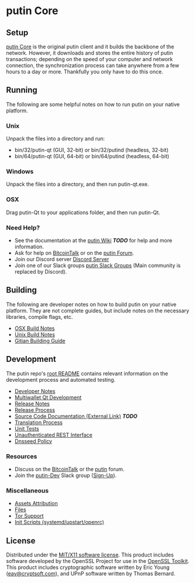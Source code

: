 putin Core
=====================

Setup
---------------------
[putin Core](http://putin.org/wallet) is the original putin client and it builds the backbone of the network. However, it downloads and stores the entire history of putin transactions; depending on the speed of your computer and network connection, the synchronization process can take anywhere from a few hours to a day or more. Thankfully you only have to do this once.

Running
---------------------
The following are some helpful notes on how to run putin on your native platform.

### Unix

Unpack the files into a directory and run:

- bin/32/putin-qt (GUI, 32-bit) or bin/32/putind (headless, 32-bit)
- bin/64/putin-qt (GUI, 64-bit) or bin/64/putind (headless, 64-bit)

### Windows

Unpack the files into a directory, and then run putin-qt.exe.

### OSX

Drag putin-Qt to your applications folder, and then run putin-Qt.

### Need Help?

* See the documentation at the [putin Wiki](https://en.bitcoin.it/wiki/Main_Page) ***TODO***
for help and more information.
* Ask for help on [BitcoinTalk](https://bitcointalk.org/index.php?topic=1262920.0) or on the [putin Forum](http://forum.putin.org/).
* Join our Discord server [Discord Server](https://discord.putin.org)
* Join one of our Slack groups [putin Slack Groups](https://putin.org/slack-logins/) (Main community is replaced by Discord).

Building
---------------------
The following are developer notes on how to build putin on your native platform. They are not complete guides, but include notes on the necessary libraries, compile flags, etc.

- [OSX Build Notes](build-osx.md)
- [Unix Build Notes](build-unix.md)
- [Gitian Building Guide](gitian-building.md)

Development
---------------------
The putin repo's [root README](https://github.com/putin-Project/putin/blob/master/README.md) contains relevant information on the development process and automated testing.

- [Developer Notes](developer-notes.md)
- [Multiwallet Qt Development](multiwallet-qt.md)
- [Release Notes](release-notes.md)
- [Release Process](release-process.md)
- [Source Code Documentation (External Link)](https://dev.visucore.com/bitcoin/doxygen/) ***TODO***
- [Translation Process](translation_process.md)
- [Unit Tests](unit-tests.md)
- [Unauthenticated REST Interface](REST-interface.md)
- [Dnsseed Policy](dnsseed-policy.md)

### Resources

* Discuss on the [BitcoinTalk](https://bitcointalk.org/index.php?topic=1262920.0) or the [putin](http://forum.putin.org/) forum.
* Join the [putin-Dev](https://putin-dev.slack.com/) Slack group ([Sign-Up](https://putin-dev.herokuapp.com/)).

### Miscellaneous
- [Assets Attribution](assets-attribution.md)
- [Files](files.md)
- [Tor Support](tor.md)
- [Init Scripts (systemd/upstart/openrc)](init.md)

License
---------------------
Distributed under the [MIT/X11 software license](http://www.opensource.org/licenses/mit-license.php).
This product includes software developed by the OpenSSL Project for use in the [OpenSSL Toolkit](https://www.openssl.org/). This product includes
cryptographic software written by Eric Young ([eay@cryptsoft.com](mailto:eay@cryptsoft.com)), and UPnP software written by Thomas Bernard.

